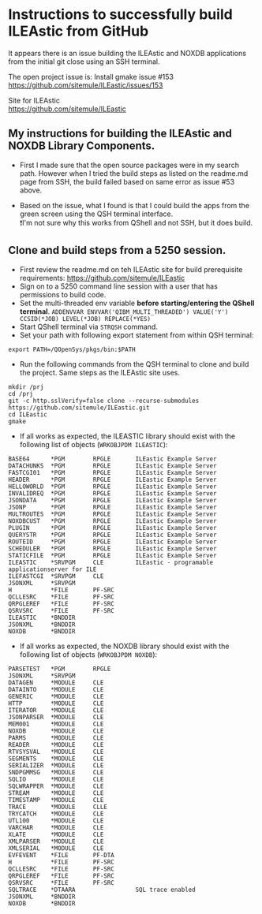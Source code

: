 # Instructions to successfully build ILEAstic from GitHub
It appears there is an issue building the ILEAstic and NOXDB applications from the initial git close using an SSH terminal.

The open project issue is: Install gmake issue #153   
https://github.com/sitemule/ILEastic/issues/153   

Site for ILEAstic   
https://github.com/sitemule/ILEastic   

## My instructions for building the ILEAstic and NOXDB Library Components. 
- First I made sure that the open source packages were in my search path. However when I tried the build steps as listed on the readme.md page from SSH, the build failed based on same error as issue #53 above.

- Based on the issue, what I found is that I could build the apps from the green screen using the QSH terminal interface.   
  ❗I'm not sure why this works from QShell and not SSH, but it does build.  

## Clone and build steps from a 5250 session.
- First review the readme.md on teh ILEAstic site for build prerequisite requirements: https://github.com/sitemule/ILEastic   
- Sign on to a 5250 command line session with a user that has permissions to build code.
- Set the multi-threaded env variable **before starting/entering the QShell terminal**.
```ADDENVVAR ENVVAR('QIBM_MULTI_THREADED') VALUE('Y') CCSID(*JOB) LEVEL(*JOB) REPLACE(*YES)```
- Start QShell terminal via ```STRQSH``` command.
- Set your path with following export statement from within QSH terminal:
```
export PATH=/QOpenSys/pkgs/bin:$PATH
```
- Run the following commands from the QSH terminal to clone and build the project. Same steps as the ILEAstic site uses.
```
mkdir /prj
cd /prj 
git -c http.sslVerify=false clone --recurse-submodules https://github.com/sitemule/ILEastic.git
cd ILEastic
gmake  
```

- If all works as expected, the ILEASTIC library should exist with the following list of objects (```WRKOBJPDM ILEASTIC```):
```
BASE64      *PGM        RPGLE       ILEastic Example Server
DATACHUNKS  *PGM        RPGLE       ILEastic Example Server
FASTCGI01   *PGM        RPGLE       ILEastic Example Server
HEADER      *PGM        RPGLE       ILEastic Example Server
HELLOWORLD  *PGM        RPGLE       ILEastic Example Server
INVALIDREQ  *PGM        RPGLE       ILEastic Example Server
JSONDATA    *PGM        RPGLE       ILEastic Example Server
JSONP       *PGM        RPGLE       ILEastic Example Server
MULTROUTES  *PGM        RPGLE       ILEastic Example Server              
NOXDBCUST   *PGM        RPGLE       ILEastic Example Server              
PLUGIN      *PGM        RPGLE       ILEastic Example Server              
QUERYSTR    *PGM        RPGLE       ILEastic Example Server              
ROUTEID     *PGM        RPGLE       ILEastic Example Server              
SCHEDULER   *PGM        RPGLE       ILEastic Example Server              
STATICFILE  *PGM        RPGLE       ILEastic Example Server              
ILEASTIC    *SRVPGM     CLE         ILEastic - programable applicationserver for ILE
ILEFASTCGI  *SRVPGM     CLE                                           
JSONXML     *SRVPGM                                                   
H           *FILE       PF-SRC                                        
QCLLESRC    *FILE       PF-SRC                                        
QRPGLEREF   *FILE       PF-SRC                                        
QSRVSRC     *FILE       PF-SRC                                        
ILEASTIC    *BNDDIR                                                   
JSONXML     *BNDDIR                                                   
NOXDB       *BNDDIR
```

- If all works as expected, the NOXDB library should exist with the following list of objects (```WRKOBJPDM NOXDB```):
```
PARSETEST   *PGM        RPGLE                                
JSONXML     *SRVPGM                                          
DATAGEN     *MODULE     CLE                                  
DATAINTO    *MODULE     CLE                                  
GENERIC     *MODULE     CLE                                  
HTTP        *MODULE     CLE                                  
ITERATOR    *MODULE     CLE                                  
JSONPARSER  *MODULE     CLE
MEM001      *MODULE     CLE       
NOXDB       *MODULE     CLE       
PARMS       *MODULE     CLE       
READER      *MODULE     CLE       
RTVSYSVAL   *MODULE     CLE       
SEGMENTS    *MODULE     CLE       
SERIALIZER  *MODULE     CLE       
SNDPGMMSG   *MODULE     CLE
SQLIO       *MODULE     CLE  
SQLWRAPPER  *MODULE     CLE  
STREAM      *MODULE     CLE  
TIMESTAMP   *MODULE     CLE  
TRACE       *MODULE     CLLE 
TRYCATCH    *MODULE     CLE  
UTL100      *MODULE     CLE  
VARCHAR     *MODULE     CLE
XLATE       *MODULE     CLE           
XMLPARSER   *MODULE     CLE           
XMLSERIAL   *MODULE     CLE           
EVFEVENT    *FILE       PF-DTA        
H           *FILE       PF-SRC        
QCLLESRC    *FILE       PF-SRC        
QRPGLEREF   *FILE       PF-SRC        
QSRVSRC     *FILE       PF-SRC
SQLTRACE    *DTAARA                 SQL trace enabled 
JSONXML     *BNDDIR                                   
NOXDB       *BNDDIR                                   
```





 
  
